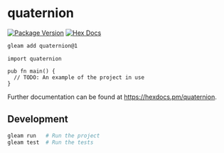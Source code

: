 # quaternion

[![Package Version](https://img.shields.io/hexpm/v/quaternion)](https://hex.pm/packages/quaternion)
[![Hex Docs](https://img.shields.io/badge/hex-docs-ffaff3)](https://hexdocs.pm/quaternion/)

```sh
gleam add quaternion@1
```
```gleam
import quaternion

pub fn main() {
  // TODO: An example of the project in use
}
```

Further documentation can be found at <https://hexdocs.pm/quaternion>.

## Development

```sh
gleam run   # Run the project
gleam test  # Run the tests
```

